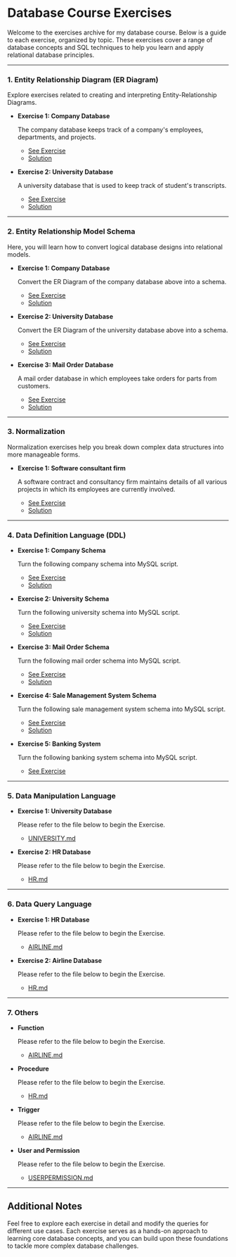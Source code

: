 # Database Course Exercises

Welcome to the exercises archive for my database course. Below is a guide to each exercise, organized by topic. These exercises cover a range of database concepts and SQL techniques to help you learn and apply relational database principles.

---

### 1. Entity Relationship Diagram (ER Diagram)

Explore exercises related to creating and interpreting Entity-Relationship Diagrams.

* **Exercise 1: Company Database**

  The company database keeps track of a company's employees, departments, and projects.
  * [See Exercise](Entity-Relationship-Model/Company-Database/image.png)
  * [Solution](Entity-Relationship-Model/Company-Database/erDiagram.png)

* **Exercise 2: University Database**

  A university database that is used to keep track of student's transcripts.
  * [See Exercise](Entity-Relationship-Model/University-Database/image.png)
  * [Solution](Entity-Relationship-Model/University-Database/erDiagram.png)

---

### 2. Entity Relationship Model Schema

Here, you will learn how to convert logical database designs into relational models.

* **Exercise 1: Company Database**

  Convert the ER Diagram of the company database above into a schema.
  * [See Exercise](Entity-Relationship-Model/Company-Database/image.png)
  * [Solution](Entity-Relationship-Schema/Company-Database/modelSchema.png)

* **Exercise 2: University Database**

  Convert the ER Diagram of the university database above into a schema.
  * [See Exercise](Entity-Relationship-Model/University-Database/image.png)
  * [Solution](Entity-Relationship-Schema/University-Database/modelSchema.png)

* **Exercise 3: Mail Order Database**

  A mail order database in which employees take orders for parts from customers.
  * [See Exercise](Entity-Relationship-Schema/Mail-Order-Database/image.png)
  * [Solution](Entity-Relationship-Schema/Mail-Order-Database/modelSchema.png)
 
---

### 3. Normalization

Normalization exercises help you break down complex data structures into more manageable forms.

* **Exercise 1: Software consultant firm**

  A software contract and consultancy firm maintains details of all various projects in which its employees are currently involved.
  * [See Exercise](Normalization/image.png)
  * [Solution](Normalization/Solution)

---

### 4. Data Definition Language (DDL)

* **Exercise 1: Company Schema**

  Turn the following company schema into MySQL script.
  * [See Exercise](Data-Definition-Language/Company-Schema/image.png)
  * [Solution](Data-Definition-Language/Company-Schema/solution.sql)

* **Exercise 2: University Schema**

  Turn the following university schema into MySQL script.
  * [See Exercise](Data-Definition-Language/University-Schema/image.png)
  * [Solution](Data-Definition-Language/University-Schema/solution.sql)

* **Exercise 3: Mail Order Schema**

  Turn the following mail order schema into MySQL script.
  * [See Exercise](Data-Definition-Language/Mail-Order-Schema/image.png)
  * [Solution](Data-Definition-Language/Mail-Order-Schema/solution.sql)

* **Exercise 4: Sale Management System Schema**

  Turn the following sale management system schema into MySQL script.
  * [See Exercise](Data-Definition-Language/Sale-Management-System-Schema/image.png)
  * [Solution](Data-Definition-Language/Sale-Management-System-Schema/solution.sql)
 
* **Exercise 5: Banking System**

  Turn the following banking system schema into MySQL script.
  * [See Exercise](Data-Definition-Language/Banking-System/BANKINGSYSTEM.md)

---

### 5. Data Manipulation Language

* **Exercise 1: University Database**
  
  Please refer to the file below to begin the Exercise.
  * [UNIVERSITY.md](Data-Manipulation-Language/University-Database/UNIVERSITYDATABASE.md)

* **Exercise 2: HR Database**

  Please refer to the file below to begin the Exercise.
  * [HR.md](Data-Manipulation-Language/HR-Database/HRDATABASE.md)
    
---

### 6. Data Query Language

* **Exercise 1: HR Database**
  
  Please refer to the file below to begin the Exercise.
  * [AIRLINE.md](Data-Query-Language/Airline-Database/AIRLINEDATABASE.md)

* **Exercise 2: Airline Database**

  Please refer to the file below to begin the Exercise.
  * [HR.md](Data-Query-Language/HR-Database/HRDATABASE.md)
  
---

### 7. Others

* **Function**
  
  Please refer to the file below to begin the Exercise.
  * [AIRLINE.md](Data-Query-Language/Airline-Database/AIRLINEDATABASE.md)

* **Procedure**

  Please refer to the file below to begin the Exercise.
  * [HR.md](Data-Query-Language/HR-Database/HRDATABASE.md)

* **Trigger**
  
  Please refer to the file below to begin the Exercise.
  * [AIRLINE.md](Data-Query-Language/Airline-Database/AIRLINEDATABASE.md)

* **User and Permission**

  Please refer to the file below to begin the Exercise.
  * [USERPERMISSION.md](Others/User-Permission/USER.md)
  
---

## Additional Notes

Feel free to explore each exercise in detail and modify the queries for different use cases. Each exercise serves as a hands-on approach to learning core database concepts, and you can build upon these foundations to tackle more complex database challenges.

